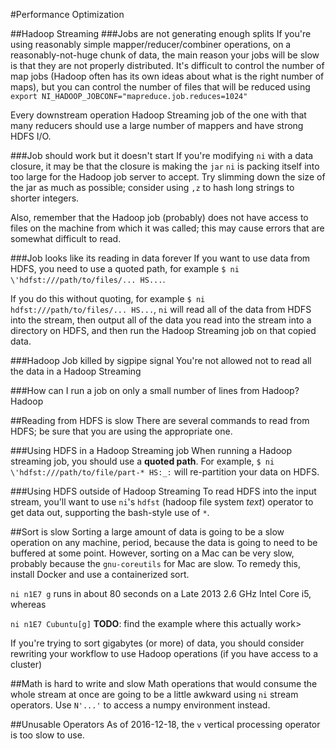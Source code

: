 #Performance Optimization

##Hadoop Streaming
###Jobs are not generating enough splits
If you're using reasonably simple mapper/reducer/combiner operations, on a reasonably-not-huge chunk of data, the main reason your jobs will be slow is that they are not properly distributed. It's difficult to control the number of map jobs (Hadoop often has its own ideas about what is the right number of maps), but you can control the number of files that will be reduced using `export NI_HADOOP_JOBCONF="mapreduce.job.reduces=1024"`

Every downstream operation Hadoop Streaming job of the one with that many reducers should use a large number of mappers and have strong HDFS I/O.

###Job should work but it doesn't start
If you're modifying `ni` with a data closure, it may be that the closure is making the `jar` `ni` is packing itself into too large for the Hadoop job server to accept. Try slimming down the size of the jar as much as possible; consider using `,z` to hash long strings to shorter integers.

Also, remember that the Hadoop job (probably) does not have access to files on the machine from which it was called; this may cause errors that are somewhat difficult to read.

###Job looks like its reading in data forever
If you want to use data from HDFS, you need to use a quoted path, for example `$ ni \'hdfst:///path/to/files/... HS...`. 

If you do this without quoting, for example `$ ni hdfst:///path/to/files/... HS...`, `ni` will read all of the data from HDFS into the stream, then output all of the data you read into the stream into a directory on HDFS, and then run the Hadoop Streaming job on that copied data.

###Hadoop Job killed by sigpipe signal
You're not allowed not to read all the data in a Hadoop Streaming

###How can I run a job on only a small number of lines from Hadoop?
Hadoop


##Reading from HDFS is slow
There are several commands to read from HDFS; be sure that you are using the appropriate one.

###Using HDFS in a Hadoop Streaming job
When running a Hadoop streaming job, you should use a **quoted path**. For example, `$ ni \'hdfst:///path/to/file/part-* HS:_:` will re-partition your data on HDFS.

###Using HDFS outside of Hadoop Streaming
To read HDFS into the input stream, you'll want to use `ni`'s `hdfst` (hadoop file system *text*) operator to get data out, supporting the bash-style use of `*`.


##Sort is slow
Sorting a large amount of data is going to be a slow operation on any machine, period, because the data is going to need to be buffered at some point. However, sorting on a Mac can be very slow, probably because the `gnu-coreutils` for Mac are slow.  To remedy this, install Docker and use a containerized sort. 

`ni n1E7 g` runs in about 80 seconds on a Late 2013 2.6 GHz Intel Core i5, whereas

`ni n1E7 Cubuntu[g]` **TODO**: find the example where this actually work>
 
If you're trying to sort gigabytes (or more) of data, you should consider rewriting your workflow to use Hadoop operations (if you have access to a cluster)

##Math is hard to write and slow
Math operations that would consume the whole stream at once are going to be a little awkward using `ni` stream operators. Use `N'...'` to access a numpy environment instead.

##Unusable Operators
As of 2016-12-18, the `v` vertical processing operator is too slow to use.